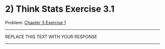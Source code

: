 # 2) Think Stats Exercise 3.1

Problem: [Chapter 3 Exercise 1](http://greenteapress.com/thinkstats2/html/thinkstats2004.html#toc31)

---

REPLACE THIS TEXT WITH YOUR RESPONSE

---